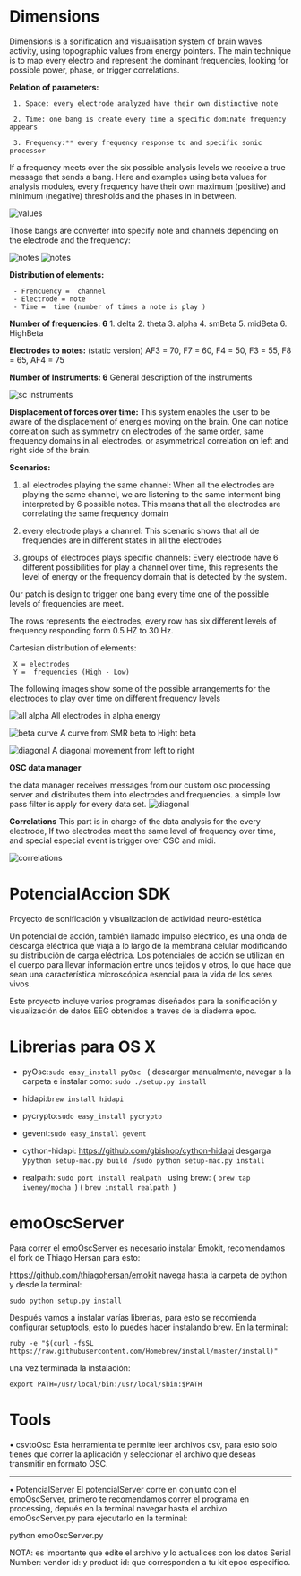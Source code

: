 Dimensions
=========

Dimensions is a sonification and visualisation system of brain waves activity, using topographic values from energy pointers. The main technique is to map every electro and represent the dominant frequencies, looking for possible power, phase, or trigger correlations. 

**Relation of parameters:**

     1. Space: every electrode analyzed have their own distinctive note

     2. Time: one bang is create every time a specific dominate frequency appears

     3. Frequency:** every frequency response to and specific sonic processor

If a frequency meets over the six possible analysis levels we receive a true message that sends a bang. Here and examples using beta values for analysis modules, every frequency have their own maximum (positive) and minimum (negative) thresholds and the phases in in between.

![values](https://github.com/Lessnullvoid/PotencialAccion/blob/master/img/rangos.png?raw=true )

Those bangs are converter into specify note and channels depending on the electrode and the frequency:

![notes](https://github.com/Lessnullvoid/PotencialAccion/blob/master/img/noteandchannel.png?raw=true ) ![notes](https://github.com/Lessnullvoid/PotencialAccion/blob/master/img/notechannel2.png?raw=true)

**Distribution of elements:** 

     - Frencuency =  channel
     - Electrode = note 
     - Time =  time (number of times a note is play )

**Number of frequencies: 6**
     1. delta
     2. theta
     3. alpha
     4. smBeta
     5. midBeta
     6. HighBeta

**Electrodes to notes:** (static version)
     AF3 = 70,  F7 = 60,  F4 = 50,  F3 = 55, F8 = 65, AF4 = 75

**Number of Instruments: 6**
General description of the instruments

![sc instruments](https://github.com/Lessnullvoid/PotencialAccion/blob/master/img/supercolliderchannels.png?raw=true)

**Displacement of forces over time:**
This system enables the user to be aware of the displacement of energies moving on the brain. One can notice correlation such as symmetry on electrodes of the same order, same frequency domains in all electrodes, or asymmetrical correlation on left and right side of the brain.

**Scenarios:**

1. all electrodes playing the same channel:
When all the electrodes are playing the same channel, we are listening to the same interment bing interpreted by 6 possible notes. This means that all the electrodes are correlating the same frequency domain

2. every electrode plays a channel:
This scenario shows that all de frequencies are in different states in all the electrodes

3. groups of electrodes plays specific channels:
Every electrode have 6 different possibilities for play a channel over time, this represents the level of energy or the frequency domain that is detected by the system.

Our patch is design to trigger one bang every time one of the possible levels of frequencies are meet.

The rows represents the electrodes, every row has six different levels of frequency  responding form 0.5 HZ to 30 Hz.

Cartesian distribution of elements:

     X = electrodes
     Y =  frequencies (High - Low)

The following images show some of the possible arrangements for the electrodes to play over time on different frequency levels

![all alpha](https://github.com/Lessnullvoid/PotencialAccion/blob/master/img/allAlpha.png?raw=true)
All electrodes in alpha energy

![beta curve](https://github.com/Lessnullvoid/PotencialAccion/blob/master/img/betaCurve.png?raw=true)
A curve from SMR beta to Hight beta

![diagonal](https://github.com/Lessnullvoid/PotencialAccion/blob/master/img/diagonalfromDeltatoBeta.png?raw=true)
A diagonal movement from left to right 


**OSC data manager**

the data manager receives messages from our custom osc processing server and distributes them into electrodes and frequencies. a simple low pass filter is apply for every data set.
![diagonal](https://github.com/Lessnullvoid/PotencialAccion/blob/master/img/OSCreceiver.png?raw=true)


**Correlations**
This part is in charge of the data analysis for the every electrode, If two electrodes meet the same level of frequency over time, and special especial event is trigger over OSC and midi.

![correlations](https://github.com/Lessnullvoid/PotencialAccion/blob/master/img/Correlations.png?raw=true)



PotencialAccion SDK
===============

Proyecto de sonificación y visualización de actividad neuro-estética 

Un potencial de acción, también llamado impulso eléctrico, es una onda de descarga eléctrica que viaja a lo largo de 
la membrana celular modificando su distribución de carga eléctrica. Los potenciales de acción se utilizan en el cuerpo 
para llevar información entre unos tejidos y otros, lo que hace que sean una característica microscópica esencial para 
la vida de los seres vivos.

Este proyecto incluye varios programas diseñados para la sonificación y visualización de datos EEG obtenidos a traves
de la diadema epoc. 

Librerias para OS X
===================

- pyOsc:```sudo easy_install pyOsc ``` ( descargar manualmente, navegar a la carpeta e instalar como: ```sudo ./setup.py install```

- hidapi:```brew install hidapi ```

- pycrypto:```sudo easy_install pycrypto ```

- gevent:```sudo easy_install gevent ```

- cython-hidapi:  https://github.com/gbishop/cython-hidapi 
  desgarga y```python setup-mac.py build ``` /```sudo python setup-mac.py install ```

- realpath:  ```sudo port install realpath ``` 
using brew: ( ```brew tap iveney/mocha ```) ( ```brew install realpath ```)

emoOscServer
=========

Para correr el emoOscServer es necesario instalar Emokit, recomendamos el fork de Thiago Hersan para esto:

https://github.com/thiagohersan/emokit navega hasta la carpeta de python y desde la terminal: 

```sudo python setup.py install```


Después vamos a instalar varías librerias, para esto se recomienda configurar setuptools, esto lo puedes hacer instalando brew. En la terminal: 

```ruby -e "$(curl -fsSL https://raw.githubusercontent.com/Homebrew/install/master/install)"``` 

una vez terminada la instalación: 

```export PATH=/usr/local/bin:/usr/local/sbin:$PATH```


Tools
=========

• csvtoOsc 
Esta herramienta te permite leer archivos csv, para esto solo tienes que correr la aplicación y seleccionar el archivo que deseas transmitir en formato OSC. 

________________________________________

• PotencialServer
El potencialServer corre en conjunto con el emoOscServer, primero te recomendamos correr el programa en processing, depués en la terminal navegar hasta el archivo emoOscServer.py para ejecutarlo en la terminal:

python emoOscServer.py

NOTA: es importante que edite el archivo y lo actualices con los datos Serial Number: vendor id: y product id: que corresponden a tu kit epoc especifico. 


